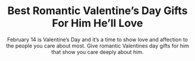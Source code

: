 ---
layout: post
title: Best Romantic Valentine’s Day Gifts For Him He’ll Love
subtitle: February 14 is Valentine’s Day and it’s a time to show love and affection to the people you care about most. Give romantic Valentines day gifts for him that show you care deeply about him.
header-img: "img/post/2023/09/copied/medium_Romantic_valentines_day_gifts_for_him_af033cbfbc.jpg"
header-style: text
permalink: "/romantic-valentines-day-gifts-him/"
catalog: true
tags:
  - Recipients 
  - Men
---   